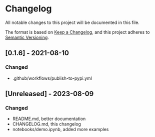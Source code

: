# Changelog

All notable changes to this project will be documented in this file.

The format is based on [Keep a Changelog](https://keepachangelog.com/en/1.0.0/),
and this project adheres to [Semantic Versioning](https://semver.org/spec/v2.0.0.html).

## [0.1.6] - 2021-08-10
### Changed
- .github/workflows/publish-to-pypi.yml

## [Unreleased] - 2023-08-09
### Changed
- README.md, better documentation
- CHANGELOG.md, this changelog
- notebooks/demo.ipynb, added more examples